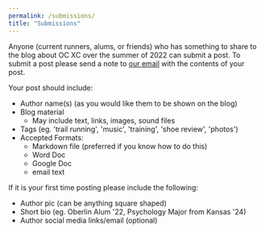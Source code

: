 ```yaml
---
permalink: /submissions/
title: "Submissions"
---
```

Anyone (current runners, alums, or friends) who has something to share to the blog about OC XC over the summer of 2022 can submit a post. 
To submit a post please send a note to [our email](mailto:ocxcsummer@gmail.com) with the contents of your post. 

Your post should include:

- Author name(s) (as you would like them to be shown on the blog)
- Blog material
  - May include text, links, images, sound files
- Tags (eg. 'trail running', 'music', 'training', 'shoe review', 'photos')
- Accepted Formats:
  - Markdown file (preferred if you know how to do this)
  - Word Doc
  - Google Doc
  - email text

If it is your first time posting please include the following:

- Author pic (can be anything square shaped)
- Short bio (eg. Oberlin Alum '22, Psychology Major from Kansas '24) 
- Author social media links/email (optional)
